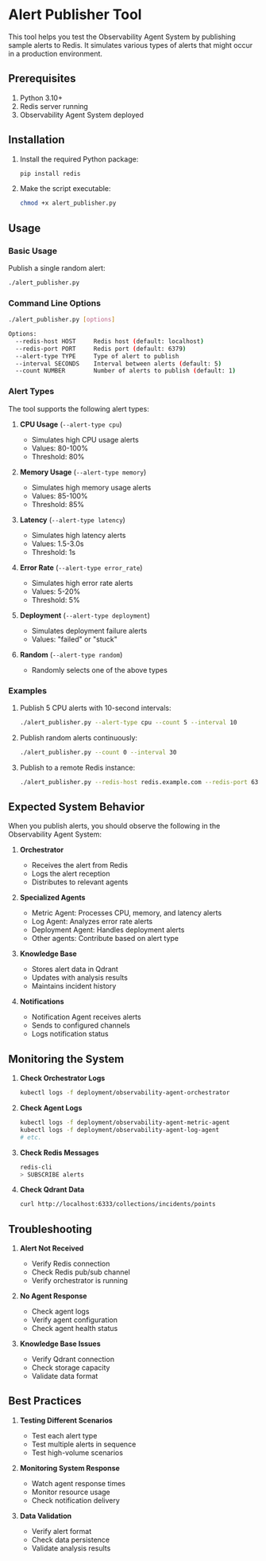 # Alert Publisher Tool

This tool helps you test the Observability Agent System by publishing sample alerts to Redis. It simulates various types of alerts that might occur in a production environment.

## Prerequisites

1. Python 3.10+
2. Redis server running
3. Observability Agent System deployed

## Installation

1. Install the required Python package:
   ```bash
   pip install redis
   ```

2. Make the script executable:
   ```bash
   chmod +x alert_publisher.py
   ```

## Usage

### Basic Usage

Publish a single random alert:
```bash
./alert_publisher.py
```

### Command Line Options

```bash
./alert_publisher.py [options]

Options:
  --redis-host HOST     Redis host (default: localhost)
  --redis-port PORT     Redis port (default: 6379)
  --alert-type TYPE     Type of alert to publish
  --interval SECONDS    Interval between alerts (default: 5)
  --count NUMBER        Number of alerts to publish (default: 1)
```

### Alert Types

The tool supports the following alert types:

1. **CPU Usage** (`--alert-type cpu`)
   - Simulates high CPU usage alerts
   - Values: 80-100%
   - Threshold: 80%

2. **Memory Usage** (`--alert-type memory`)
   - Simulates high memory usage alerts
   - Values: 85-100%
   - Threshold: 85%

3. **Latency** (`--alert-type latency`)
   - Simulates high latency alerts
   - Values: 1.5-3.0s
   - Threshold: 1s

4. **Error Rate** (`--alert-type error_rate`)
   - Simulates high error rate alerts
   - Values: 5-20%
   - Threshold: 5%

5. **Deployment** (`--alert-type deployment`)
   - Simulates deployment failure alerts
   - Values: "failed" or "stuck"

6. **Random** (`--alert-type random`)
   - Randomly selects one of the above types

### Examples

1. Publish 5 CPU alerts with 10-second intervals:
   ```bash
   ./alert_publisher.py --alert-type cpu --count 5 --interval 10
   ```

2. Publish random alerts continuously:
   ```bash
   ./alert_publisher.py --count 0 --interval 30
   ```

3. Publish to a remote Redis instance:
   ```bash
   ./alert_publisher.py --redis-host redis.example.com --redis-port 6379
   ```

## Expected System Behavior

When you publish alerts, you should observe the following in the Observability Agent System:

1. **Orchestrator**
   - Receives the alert from Redis
   - Logs the alert reception
   - Distributes to relevant agents

2. **Specialized Agents**
   - Metric Agent: Processes CPU, memory, and latency alerts
   - Log Agent: Analyzes error rate alerts
   - Deployment Agent: Handles deployment alerts
   - Other agents: Contribute based on alert type

3. **Knowledge Base**
   - Stores alert data in Qdrant
   - Updates with analysis results
   - Maintains incident history

4. **Notifications**
   - Notification Agent receives alerts
   - Sends to configured channels
   - Logs notification status

## Monitoring the System

1. **Check Orchestrator Logs**
   ```bash
   kubectl logs -f deployment/observability-agent-orchestrator
   ```

2. **Check Agent Logs**
   ```bash
   kubectl logs -f deployment/observability-agent-metric-agent
   kubectl logs -f deployment/observability-agent-log-agent
   # etc.
   ```

3. **Check Redis Messages**
   ```bash
   redis-cli
   > SUBSCRIBE alerts
   ```

4. **Check Qdrant Data**
   ```bash
   curl http://localhost:6333/collections/incidents/points
   ```

## Troubleshooting

1. **Alert Not Received**
   - Verify Redis connection
   - Check Redis pub/sub channel
   - Verify orchestrator is running

2. **No Agent Response**
   - Check agent logs
   - Verify agent configuration
   - Check agent health status

3. **Knowledge Base Issues**
   - Verify Qdrant connection
   - Check storage capacity
   - Validate data format

## Best Practices

1. **Testing Different Scenarios**
   - Test each alert type
   - Test multiple alerts in sequence
   - Test high-volume scenarios

2. **Monitoring System Response**
   - Watch agent response times
   - Monitor resource usage
   - Check notification delivery

3. **Data Validation**
   - Verify alert format
   - Check data persistence
   - Validate analysis results 